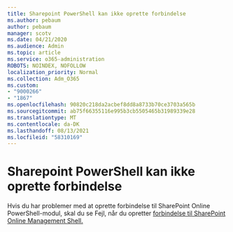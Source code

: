 ```yaml
---
title: Sharepoint PowerShell kan ikke oprette forbindelse
ms.author: pebaum
author: pebaum
manager: scotv
ms.date: 04/21/2020
ms.audience: Admin
ms.topic: article
ms.service: o365-administration
ROBOTS: NOINDEX, NOFOLLOW
localization_priority: Normal
ms.collection: Adm_O365
ms.custom:
- "9000266"
- "1867"
ms.openlocfilehash: 90820c218da2acbef8dd8a8733b70ce3703a565b
ms.sourcegitcommit: ab75f66355116e995b3cb5505465b31989339e28
ms.translationtype: MT
ms.contentlocale: da-DK
ms.lasthandoff: 08/13/2021
ms.locfileid: "58310169"
---
```

# <a name="sharepoint-powershell-unable-to-connect"></a>Sharepoint PowerShell kan ikke oprette forbindelse

Hvis du har problemer med at oprette forbindelse til SharePoint Online PowerShell-modul, skal du se Fejl, når du opretter [forbindelse til SharePoint Online Management Shell.](https://docs.microsoft.com/sharepoint/troubleshoot/administration/errors-connecting-to-management-shell)